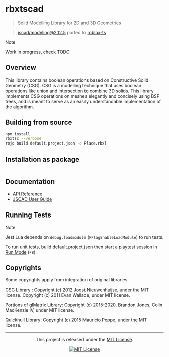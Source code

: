 # rbxtscad

>Solid Modelling Library for 2D and 3D Geometries

>[jscad/modeling@2.12.5](https://github.com/jscad/OpenJSCAD.org/tree/master/packages/modeling) ported to [roblox-ts](https://github.com/roblox-ts/roblox-ts)

> [!NOTE]
> Work in progress, check TODO

## Overview

This library contains boolean operations based on Constructive Solid Geometry (CSG). CSG is a modelling technique that uses boolean operations like union and intersection to combine 3D solids. This library implements CSG operations on meshes elegantly and concisely using BSP trees, and is meant to serve as an easily understandable implementation of the algorithm.

## Building from source

```bash
npm install
rbxtsc --verbose
rojo build default.project.json -o Place.rbxl
```

## Installation as package

```bash

```

## Documentation

- [API Reference](https://openjscad.xyz/docs/)
- [JSCAD User Guide](https://openjscad.xyz/guide.html)

##  Running Tests

> [!NOTE]
> Jest Lua depends on `debug.loadmodule` (`FFlagEnableLoadModule`) to run tests.

To run unit tests, build default.project.json then start a playtest session in [Run Mode](https://create.roblox.com/docs/studio/testing-modes#playtest-options) (`F8`).

## Copyrights

Some copyrights apply from integration of original libraries.

CSG Library : Copyright (c) 2012 Joost Nieuwenhuijse, under the MIT license. Copyright (c) 2011 Evan Wallace, under MIT license.

Portions of glMatrix Library: Copyright (c) 2015-2020, Brandon Jones, Colin MacKenzie IV, under MIT license.

Quickhull Library: Copyright (c) 2015 Mauricio Poppe, under the MIT license.

---

<p align="center">
This project is released under the <a href="LICENSE.md">MIT License</a>.
</p>

<div align="center">

[![MIT License](https://img.shields.io/github/license/littensy/charm-example?style=for-the-badge)](LICENSE.md)

</div>

